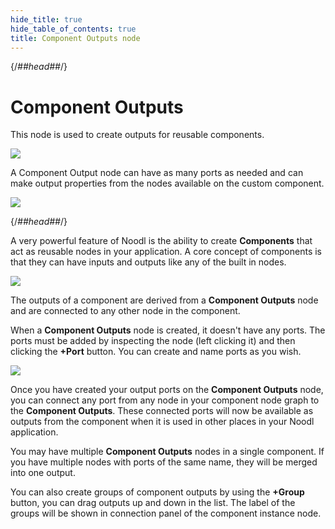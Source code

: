 ```yaml
---
hide_title: true
hide_table_of_contents: true
title: Component Outputs node
---
```


{/*##head##*/}

# Component Outputs

This node is used to create outputs for reusable components.

<div className="ndl-image-with-background l">

![](/nodes/component-utilities/component-outputs/co_node1.png)

</div>

A <span className="ndl-node">Component Output</span> node can have as many ports as needed and can make output properties from the nodes available on the custom component.

<div className="ndl-image-with-background l">

![](/nodes/component-utilities/component-outputs/co_node2.png)

</div>

{/*##head##*/}

A very powerful feature of Noodl is the ability to create **Components** that act as reusable nodes in your application. A core concept of components is that they can have inputs and outputs like any of the built in nodes.

<div className="ndl-image-with-background">

![](/nodes/component-utilities/component-outputs/component-outputs.png)

</div>

The outputs of a component are derived from a **Component Outputs** node and are
connected to any other node in the component.

When a **Component Outputs** node is created, it doesn't have any ports. The ports must be added by inspecting the node (left clicking it) and then clicking the **+Port** button.
You can create and name ports as you wish.

<div className="ndl-image-with-background">

![](/nodes/component-utilities/component-outputs/component-output-ports.png)

</div>

Once you have created your output ports on the **Component Outputs** node, you can connect any port from any node in your component node graph to the **Component Outputs**. These connected ports will now be available as outputs from the component when it is used in other places in your Noodl application.

You may have multiple **Component Outputs** nodes in a single component. If you have multiple nodes with
ports of the same name, they will be merged into one output.

You can also create groups of component outputs by using the **+Group** button, you can drag outputs up and down in the list. The label of the groups will be shown in connection panel of the component instance node.
